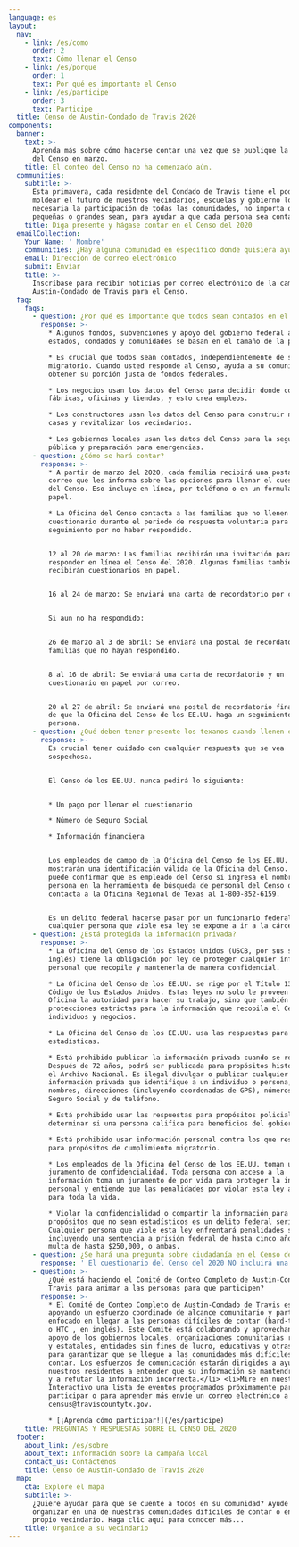 ```yaml
---
language: es
layout:
  nav:
    - link: /es/como
      order: 2
      text: Cómo llenar el Censo
    - link: /es/porque
      order: 1
      text: Por qué es importante el Censo
    - link: /es/participe
      order: 3
      text: Participe
  title: Censo de Austin-Condado de Travis 2020
components:
  banner:
    text: >-
      Aprenda más sobre cómo hacerse contar una vez que se publique la solicitud
      del Censo en marzo.
    title: El conteo del Censo no ha comenzado aún.
  communities:
    subtitle: >-
      Esta primavera, cada residente del Condado de Travis tiene el poder de
      moldear el futuro de nuestros vecindarios, escuelas y gobierno local. Será
      necesaria la participación de todas las comunidades, no importa que tan
      pequeñas o grandes sean, para ayudar a que cada persona sea contada.
    title: Diga presente y hágase contar en el Censo del 2020
  emailCollection:
    Your Name: ' Nombre'
    communities: ¿Hay alguna comunidad en específico donde quisiera ayudar?
    email: Dirección de correo electrónico
    submit: Enviar
    title: >-
      Inscríbase para recibir noticias por correo electrónico de la campaña de
      Austin-Condado de Travis para el Censo.
  faq:
    faqs:
      - question: ¿Por qué es importante que todos sean contados en el Censo?
        response: >-
          * Algunos fondos, subvenciones y apoyo del gobierno federal a los
          estados, condados y comunidades se basan en el tamaño de la población.

          * Es crucial que todos sean contados, independientemente de su estado
          migratorio. Cuando usted responde al Censo, ayuda a su comunidad a
          obtener su porción justa de fondos federales.

          * Los negocios usan los datos del Censo para decidir donde construir
          fábricas, oficinas y tiendas, y esto crea empleos.

          * Los constructores usan los datos del Censo para construir nuevas
          casas y revitalizar los vecindarios.

          * Los gobiernos locales usan los datos del Censo para la seguridad
          pública y preparación para emergencias.
      - question: ¿Cómo se hará contar?
        response: >-
          * A partir de marzo del 2020, cada familia recibirá una postal en el
          correo que les informa sobre las opciones para llenar el cuestionario
          del Censo. Eso incluye en línea, por teléfono o en un formulario en
          papel.

          * La Oficina del Censo contacta a las familias que no llenen el
          cuestionario durante el periodo de respuesta voluntaria para
          seguimiento por no haber respondido. 


          12 al 20 de marzo: Las familias recibirán una invitación para
          responder en línea el Censo del 2020. Algunas familias también
          recibirán cuestionarios en papel.


          16 al 24 de marzo: Se enviará una carta de recordatorio por correo.


          Si aun no ha respondido:


          26 de marzo al 3 de abril: Se enviará una postal de recordatorio a las
          familias que no hayan respondido.


          8 al 16 de abril: Se enviará una carta de recordatorio y un
          cuestionario en papel por correo.


          20 al 27 de abril: Se enviará una postal de recordatorio final antes
          de que la Oficina del Censo de los EE.UU. haga un seguimiento en
          persona.
      - question: ¿Qué deben tener presente los texanos cuando llenen el Censo?
        response: >-
          Es crucial tener cuidado con cualquier respuesta que se vea
          sospechosa.


          El Censo de los EE.UU. nunca pedirá lo siguiente:


          * Un pago por llenar el cuestionario

          * Número de Seguro Social

          * Información financiera


          Los empleados de campo de la Oficina del Censo de los EE.UU. siempre
          mostrarán una identificación válida de la Oficina del Censo. Usted
          puede confirmar que es empleado del Censo si ingresa el nombre de la
          persona en la herramienta de búsqueda de personal del Censo o si
          contacta a la Oficina Regional de Texas al 1-800-852-6159.


          Es un delito federal hacerse pasar por un funcionario federal, y
          cualquier persona que viole esa ley se expone a ir a la cárcel.
      - question: ¿Está protegida la información privada?
        response: >-
          * La Oficina del Censo de los Estados Unidos (USCB, por sus siglas en
          inglés) tiene la obligación por ley de proteger cualquier información
          personal que recopile y mantenerla de manera confidencial.

          * La Oficina del Censo de los EE.UU. se rige por el Título 13 del
          Código de los Estados Unidos. Estas leyes no solo le proveen a la
          Oficina la autoridad para hacer su trabajo, sino que también estipula
          protecciones estrictas para la información que recopila el Censo de
          individuos y negocios.

          * La Oficina del Censo de los EE.UU. usa las respuestas para producir
          estadísticas.

          * Está prohibido publicar la información privada cuando se recopila.
          Después de 72 años, podrá ser publicada para propósitos históricos por
          el Archivo Nacional. Es ilegal divulgar o publicar cualquier
          información privada que identifique a un individuo o persona, como
          nombres, direcciones (incluyendo coordenadas de GPS), números de
          Seguro Social y de teléfono.

          * Está prohibido usar las respuestas para propósitos policiales o para
          determinar si una persona califica para beneficios del gobierno.

          * Está prohibido usar información personal contra los que responden
          para propósitos de cumplimiento migratorio.

          * Los empleados de la Oficina del Censo de los EE.UU. toman un
          juramento de confidencialidad. Toda persona con acceso a la
          información toma un juramento de por vida para proteger la información
          personal y entiende que las penalidades por violar esta ley aplican
          para toda la vida.

          * Violar la confidencialidad o compartir la información para
          propósitos que no sean estadísticos es un delito federal serio.
          Cualquier persona que viole esta ley enfrentará penalidades severas,
          incluyendo una sentencia a prisión federal de hasta cinco años, una
          multa de hasta $250,000, o ambas.
      - question: ¿Se hará una pregunta sobre ciudadanía en el Censo del 2020?
        response: ' El cuestionario del Censo del 2020 NO incluirá una pregunta sobre el estado migratorio de los individuos. Toda persona, independientemente de su estado migratorio, tiene ciertos derechos básicos. A las personas que les preocupe abrir su puerta, hay otras maneras de participar. Puede participar desde la comodidad de su casa por Internet y por teléfono, o puede ir a un centro de asistencia administrado por la comunidad. Por favor complete su cuestionario del Censo. Un cuestionario incompleto puede aumentar las probabilidades de que la Oficina del Censo de los EE.UU. le haga seguimiento por no responder. Las familias recibirán una invitación para responder en línea al Censo del 2020 a partir del 12 de marzo del 2020. Su participación es vital y su información está protegida. '
      - question: >-
          ¿Qué está haciendo el Comité de Conteo Completo de Austin-Condado de
          Travis para animar a las personas para que participen?
        response: >-
          * El Comité de Conteo Completo de Austin-Condado de Travis está
          apoyando un esfuerzo coordinado de alcance comunitario y participación
          enfocado en llegar a las personas difíciles de contar (hard-to-count,
          o HTC , en inglés). Este Comité está colaborando y aprovechando el
          apoyo de los gobiernos locales, organizaciones comunitarias regionales
          y estatales, entidades sin fines de lucro, educativas y otras agencias
          para garantizar que se llegue a las comunidades más difíciles de
          contar. Los esfuerzos de comunicación estarán dirigidos a ayudar a
          nuestros residentes a entender que su información se mantendrá privada
          y a refutar la información incorrecta.</li> <li>Mire en nuestro Mapa
          Interactivo una lista de eventos programados próximamente para
          participar o para aprender más envíe un correo electrónico a
          census@traviscountytx.gov.

          * [¡Aprenda cómo participar!](/es/participe)
    title: PREGUNTAS Y RESPUESTAS SOBRE EL CENSO DEL 2020
  footer:
    about_link: /es/sobre
    about_text: Información sobre la campaña local
    contact_us: Contáctenos
    title: Censo de Austin-Condado de Travis 2020
  map:
    cta: Explore el mapa
    subtitle: >-
      ¿Quiere ayudar para que se cuente a todos en su comunidad? Ayude a
      organizar en una de nuestras comunidades difíciles de contar o en su
      propio vecindario. Haga clic aquí para conocer más...
    title: Organice a su vecindario
---
```


